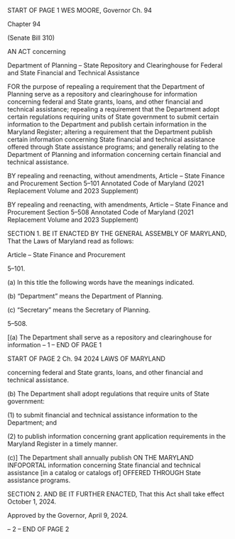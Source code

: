 START OF PAGE 1
WES MOORE, Governor Ch. 94

Chapter 94

(Senate Bill 310)

AN ACT concerning

Department of Planning – State Repository and Clearinghouse for Federal and
State Financial and Technical Assistance

FOR the purpose of repealing a requirement that the Department of Planning serve as a
repository and clearinghouse for information concerning federal and State grants,
loans, and other financial and technical assistance; repealing a requirement that the
Department adopt certain regulations requiring units of State government to submit
certain information to the Department and publish certain information in the
Maryland Register; altering a requirement that the Department publish certain
information concerning State financial and technical assistance offered through
State assistance programs; and generally relating to the Department of Planning
and information concerning certain financial and technical assistance.

BY repealing and reenacting, without amendments,
Article – State Finance and Procurement
Section 5–101
Annotated Code of Maryland
(2021 Replacement Volume and 2023 Supplement)

BY repealing and reenacting, with amendments,
Article – State Finance and Procurement
Section 5–508
Annotated Code of Maryland
(2021 Replacement Volume and 2023 Supplement)

SECTION 1. BE IT ENACTED BY THE GENERAL ASSEMBLY OF MARYLAND,
That the Laws of Maryland read as follows:

Article – State Finance and Procurement

5–101.

(a) In this title the following words have the meanings indicated.

(b) “Department” means the Department of Planning.

(c) “Secretary” means the Secretary of Planning.

5–508.

[(a) The Department shall serve as a repository and clearinghouse for information
– 1 –
END OF PAGE 1

START OF PAGE 2
Ch. 94 2024 LAWS OF MARYLAND

concerning federal and State grants, loans, and other financial and technical assistance.

(b) The Department shall adopt regulations that require units of State
government:

(1) to submit financial and technical assistance information to the
Department; and

(2) to publish information concerning grant application requirements in
the Maryland Register in a timely manner.

(c)] The Department shall annually publish ON THE MARYLAND INFOPORTAL
information concerning State financial and technical assistance [in a catalog or catalogs of]
OFFERED THROUGH State assistance programs.

SECTION 2. AND BE IT FURTHER ENACTED, That this Act shall take effect
October 1, 2024.

Approved by the Governor, April 9, 2024.

– 2 –
END OF PAGE 2
